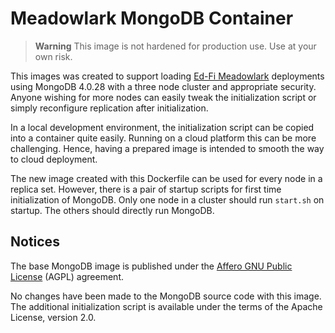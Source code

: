 # Meadowlark MongoDB Container

> **Warning**
> This image is not hardened for production use. Use at your own risk.

This images was created to support loading [Ed-Fi
Meadowlark](https://github.com/Ed-Fi-Exchange-OSS/Meadowlark) deployments using
MongoDB 4.0.28 with a three node cluster and appropriate security. Anyone
wishing for more nodes can easily tweak the initialization script or simply
reconfigure replication after initialization.

In a local development environment, the initialization script can be copied into
a container quite easily. Running on a cloud platform this can be more
challenging. Hence, having a prepared image is intended to smooth the way to
cloud deployment.

The new image created with this Dockerfile can be used for every node in a
replica set. However, there is a pair of startup scripts for first time
initialization of MongoDB. Only one node in a cluster should run `start.sh` on
startup. The others should directly run MongoDB.

## Notices

The base MongoDB image is published under the [Affero GNU Public
License](https://github.com/mongodb/mongo/blob/6ea81c883e7297be99884185c908c7ece385caf8/README#L89-L95)
(AGPL) agreement.

No changes have been made to the MongoDB source code with this image. The
additional initialization script is available under the terms of the Apache
License, version 2.0.

